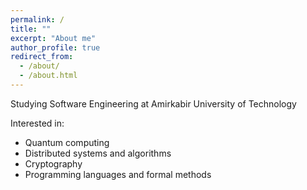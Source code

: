 ```yaml
---
permalink: /
title: ""
excerpt: "About me"
author_profile: true
redirect_from: 
  - /about/
  - /about.html
---
```


Studying Software Engineering at Amirkabir University of Technology

Interested in:

* Quantum computing
* Distributed systems and algorithms
* Cryptography
* Programming languages and formal methods
